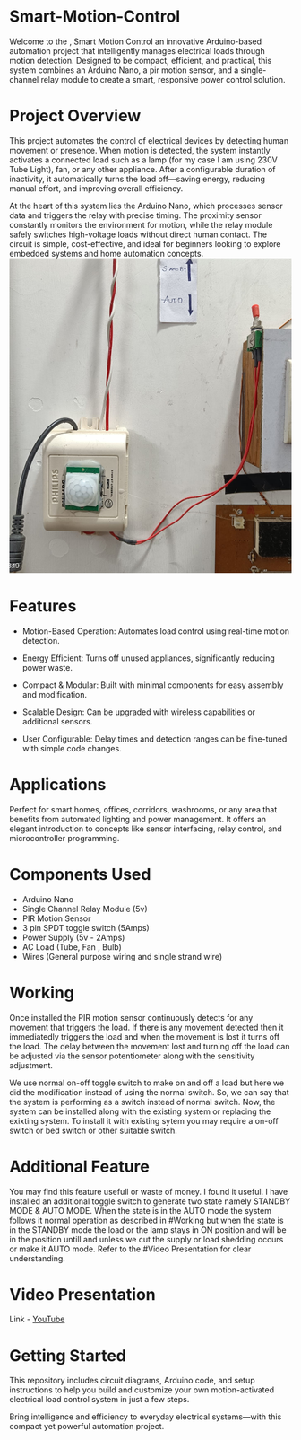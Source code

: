 # Smart-Motion-Control
Welcome to the , Smart Motion Control an innovative Arduino-based automation project that intelligently manages electrical loads through motion detection. Designed to be compact, efficient, and practical, this system combines an Arduino Nano, a pir motion sensor, and a single-channel relay module to create a smart, responsive power control solution.


# Project Overview

This project automates the control of electrical devices by detecting human movement or presence. When motion is detected, the system instantly activates a connected load such as a lamp (for my case I am using 230V Tube Light), fan, or any other appliance. After a configurable duration of inactivity, it automatically turns the load off—saving energy, reducing manual effort, and improving overall efficiency.

At the heart of this system lies the Arduino Nano, which processes sensor data and triggers the relay with precise timing. The proximity sensor constantly monitors the environment for motion, while the relay module safely switches high-voltage loads without direct human contact. The circuit is simple, cost-effective, and ideal for beginners looking to explore embedded systems and home automation concepts.
![Product Image](https://github.com/Arpan1906/Smart-Motion-Control/blob/main/Illustrations/1.jpg?raw=true)

# Features

- Motion-Based Operation: Automates load control using real-time motion detection.

- Energy Efficient: Turns off unused appliances, significantly reducing power waste.

- Compact & Modular: Built with minimal components for easy assembly and modification.

- Scalable Design: Can be upgraded with wireless capabilities or additional sensors.

- User Configurable: Delay times and detection ranges can be fine-tuned with simple code changes.

# Applications

Perfect for smart homes, offices, corridors, washrooms, or any area that benefits from automated lighting and power management. It offers an elegant introduction to concepts like sensor interfacing, relay control, and microcontroller programming.

# Components Used
- Arduino Nano
- Single Channel Relay Module (5v)
- PIR Motion Sensor
- 3 pin SPDT toggle switch (5Amps)
- Power Supply (5v - 2Amps)
- AC Load (Tube, Fan , Bulb)
- Wires (General purpose wiring and single strand wire)

# Working
Once installed the PIR motion sensor continuously detects for any movement that triggers the load. If there is any movement detected then it immediatedly triggers the load     and when the movement is lost it turns off the load.
The delay between the movement lost and turning off the load can be adjusted via the sensor potentiometer along with the sensitivity adjustment.

We use normal on-off toggle switch to make on and off a load but here we did the modification instead of using the normal switch. So, we can say that the system is   performing as a switch instead of normal switch. Now, the system can be installed along with the existing system or replacing the exixting system.
To install it with existing sytem you may require a on-off switch or bed switch or other suitable switch.
   
# Additional Feature
You may find this feature usefull or waste of money. I found it useful.
I have installed an additional toggle switch to generate two state namely STANDBY MODE & AUTO MODE. When the state is in the AUTO mode the system follows it normal operation as described in #Working but when the state is in the STANDBY mode the load or the lamp stays in ON position and will be in the position untill and unless we cut the supply or load shedding occurs or make it AUTO mode.
Refer to the #Video Presentation for clear understanding.

# Video Presentation
Link - [YouTube](https://youtu.be/U4pLusIxolA?si=uFR4TJKkqkDfAYvf)
# Getting Started
This repository includes circuit diagrams, Arduino code, and setup instructions to help you build and customize your own motion-activated electrical load control system in just a few steps.

Bring intelligence and efficiency to everyday electrical systems—with this compact yet powerful automation project.
